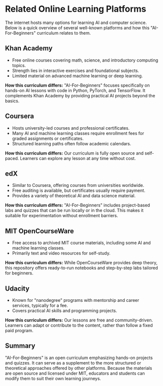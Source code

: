 # Related Online Learning Platforms

The internet hosts many options for learning AI and computer science. Below is a quick overview of several well-known platforms and how this "AI-For-Beginners" curriculum relates to them.

## Khan Academy
- Free online courses covering math, science, and introductory computing topics.
- Strength lies in interactive exercises and foundational subjects.
- Limited material on advanced machine learning or deep learning.

**How this curriculum differs:** "AI-For-Beginners" focuses specifically on hands-on AI lessons with code in Python, PyTorch, and TensorFlow. It complements Khan Academy by providing practical AI projects beyond the basics.

## Coursera
- Hosts university-led courses and professional certificates.
- Many AI and machine learning classes require enrollment fees for graded assignments or certificates.
- Structured learning paths often follow academic calendars.

**How this curriculum differs:** Our curriculum is fully open source and self-paced. Learners can explore any lesson at any time without cost.

## edX
- Similar to Coursera, offering courses from universities worldwide.
- Free auditing is available, but certificates usually require payment.
- Provides a variety of theoretical AI and data science material.

**How this curriculum differs:** "AI-For-Beginners" includes project-based labs and quizzes that can be run locally or in the cloud. This makes it suitable for experimentation without enrollment barriers.

## MIT OpenCourseWare
- Free access to archived MIT course materials, including some AI and machine learning classes.
- Primarily text and video resources for self-study.

**How this curriculum differs:** While OpenCourseWare provides deep theory, this repository offers ready-to-run notebooks and step-by-step labs tailored for beginners.

## Udacity
- Known for "nanodegree" programs with mentorship and career services, typically for a fee.
- Covers practical AI skills and programming projects.

**How this curriculum differs:** Our lessons are free and community-driven. Learners can adapt or contribute to the content, rather than follow a fixed paid program.

## Summary
"AI-For-Beginners" is an open curriculum emphasizing hands-on projects and quizzes. It can serve as a supplement to the more structured or theoretical approaches offered by other platforms. Because the materials are open source and licensed under MIT, educators and students can modify them to suit their own learning journeys.
